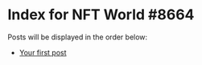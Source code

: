 # Index for NFT World #8664
Posts will be displayed in the order below:

- [Your first post](./001-first.md)

